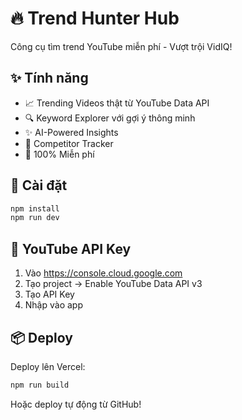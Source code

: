 # 🔥 Trend Hunter Hub

Công cụ tìm trend YouTube miễn phí - Vượt trội VidIQ!

## ✨ Tính năng

- 📈 Trending Videos thật từ YouTube Data API
- 🔍 Keyword Explorer với gợi ý thông minh
- ✨ AI-Powered Insights
- 🎯 Competitor Tracker
- 💯 100% Miễn phí

## 🚀 Cài đặt
```bash
npm install
npm run dev
```

## 🔑 YouTube API Key

1. Vào https://console.cloud.google.com
2. Tạo project → Enable YouTube Data API v3
3. Tạo API Key
4. Nhập vào app

## 📦 Deploy

Deploy lên Vercel:
```bash
npm run build
```

Hoặc deploy tự động từ GitHub!
